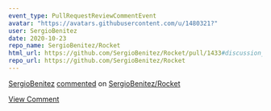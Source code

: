 ```yaml
---
event_type: PullRequestReviewCommentEvent
avatar: "https://avatars.githubusercontent.com/u/1480321?"
user: SergioBenitez
date: 2020-10-23
repo_name: SergioBenitez/Rocket
html_url: https://github.com/SergioBenitez/Rocket/pull/1433#discussion_r511162675
repo_url: https://github.com/SergioBenitez/Rocket
---
```


<a href='https://github.com/SergioBenitez' target='_blank'>SergioBenitez</a> <a href='https://github.com/SergioBenitez/Rocket/pull/1433#discussion_r511162675' target='_blank'>commented</a> on <a href='https://github.com/SergioBenitez/Rocket' target='_blank'>SergioBenitez/Rocket</a>

<a href='https://github.com/SergioBenitez/Rocket/pull/1433#discussion_r511162675' target='_blank'>View Comment</a>
